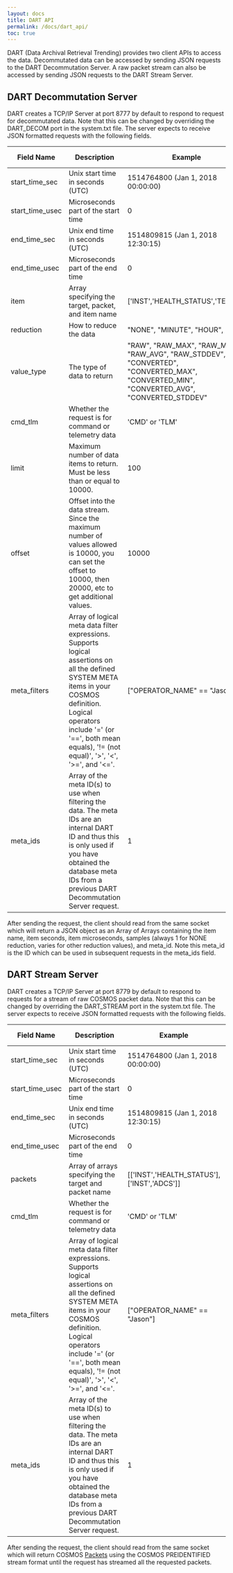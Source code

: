 ```yaml
---
layout: docs
title: DART API
permalink: /docs/dart_api/
toc: true
---
```

DART (Data Archival Retrieval Trending) provides two client APIs to access the data. Decommutated data can be accessed by sending JSON requests to the DART Decommutation Server. A raw packet stream can also be accessed by sending JSON requests to the DART Stream Server.

## DART Decommutation Server
DART creates a TCP/IP Server at port 8777 by default to respond to request for decommutated data. Note that this can be changed by overriding the DART_DECOM port in the system.txt file. The server expects to receive JSON formatted requests with the following fields.

| Field Name | Description | Example | Required (Default) |
| ---------- | ----------- | --------|----------|
| start_time_sec | Unix start time in seconds (UTC) | 1514764800 (Jan 1, 2018 00:00:00) | Yes |
| start_time_usec | Microseconds part of the start time | 0 | Yes |
| end_time_sec | Unix end time in seconds (UTC) | 1514809815 (Jan 1, 2018 12:30:15) | Yes |
| end_time_usec | Microseconds part of the end time | 0 | Yes |
| item | Array specifying the target, packet, and item name | ['INST','HEALTH_STATUS','TEMP1'] | Yes |
| reduction | How to reduce the data | "NONE", "MINUTE", "HOUR", "DAY" | Yes |
| value_type | The type of data to return | "RAW", "RAW_MAX", "RAW_MIN", "RAW_AVG", "RAW_STDDEV", "CONVERTED", "CONVERTED_MAX", "CONVERTED_MIN", "CONVERTED_AVG", "CONVERTED_STDDEV" | Yes |
| cmd_tlm | Whether the request is for command or telemetry data | 'CMD' or 'TLM' | No ('TLM') |
| limit | Maximum number of data items to return. Must be less than or equal to 10000. | 100 | No (10000) |
| offset | Offset into the data stream. Since the maximum number of values allowed is 10000, you can set the offset to 10000, then 20000, etc to get additional values. | 10000 | No (0) |
| meta_filters | Array of logical meta data filter expressions. Supports logical assertions on all the defined SYSTEM META items in your COSMOS definition. Logical operators include '=' (or '==', both mean equals), '!= (not equal)', '>', '<', '>=', and '<='. | ["OPERATOR_NAME" == "Jason"] | No ([]) |
| meta_ids | Array of the meta ID(s) to use when filtering the data. The meta IDs are an internal DART ID and thus this is only used if you have obtained the database meta IDs from a previous DART Decommutation Server request. | 1 | No ([]) |

After sending the request, the client should read from the same socket which will return a JSON object as an Array of Arrays containing the item name, item seconds, item microseconds, samples (always 1 for NONE reduction, varies for other reduction values), and meta_id. Note this meta_id is the ID which can be used in subsequent requests in the meta_ids field.

## DART Stream Server
DART creates a TCP/IP Server at port 8779 by default to respond to requests for a stream of raw COSMOS packet data. Note that this can be changed by overriding the DART_STREAM port in the system.txt file. The server expects to receive JSON formatted requests with the following fields.

| Field Name | Description | Example | Required (Default) |
| ---------- | ----------- | --------|----------|
| start_time_sec | Unix start time in seconds (UTC) | 1514764800 (Jan 1, 2018 00:00:00) | Yes |
| start_time_usec | Microseconds part of the start time | 0 | Yes |
| end_time_sec | Unix end time in seconds (UTC) | 1514809815 (Jan 1, 2018 12:30:15) | Yes |
| end_time_usec | Microseconds part of the end time | 0 | Yes |
| packets | Array of arrays specifying the target and packet name | [['INST','HEALTH_STATUS'], ['INST','ADCS']] | No (All Packets) |
| cmd_tlm | Whether the request is for command or telemetry data | 'CMD' or 'TLM' | No ('TLM') |
| meta_filters | Array of logical meta data filter expressions. Supports logical assertions on all the defined SYSTEM META items in your COSMOS definition. Logical operators include '=' (or '==', both mean equals), '!= (not equal)', '>', '<', '>=', and '<='. | ["OPERATOR_NAME" == "Jason"] | No ([]) |
| meta_ids | Array of the meta ID(s) to use when filtering the data. The meta IDs are an internal DART ID and thus this is only used if you have obtained the database meta IDs from a previous DART Decommutation Server request. | 1 | No ([]) |

After sending the request, the client should read from the same socket which will return COSMOS [Packets](/docs/packet_class) using the COSMOS PREIDENTIFIED stream format until the request has streamed all the requested packets. 